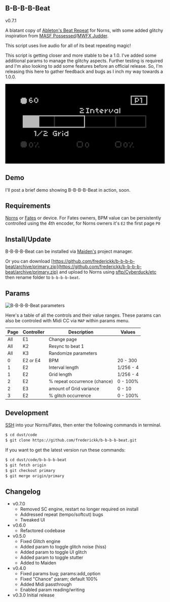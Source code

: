 B-B-B-B-Beat
---

v0.7.1

A blatant copy of [Ableton's Beat Repeat](https://www.ableton.com/en/blog/guide-beat-repeat-quantize-courses/) for Norns, with some added glitchy inspiration from [MASF Possessed](https://www.youtube.com/results?search_query=masf+possessed)/[MWFX Judder](https://www.youtube.com/results?search_query=mwfx+judder).

This script uses live audio for all of its beat repeating magic!

This script is getting closer and more stable to be a 1.0. I've added some additional params to manage the glitchy aspects. Further testing is required and I'm also looking to add some features before an official release. So, I'm releasing this here to gather feedback and bugs as I inch my way towards a 1.0.0.

![B-B-B-B-Beat UI](.assets/b-b-b-b-beat.gif)

## Demo

I'll post a brief demo showing B-B-B-B-Beat in action, soon.


## Requirements

[Norns](https://monome.org/norns) or [Fates](https://llllllll.co/t/fates-a-diy-norns-dac-board-for-raspberry-pi/22999) or device. For Fates owners, BPM value can be persistently controlled using the 4th encoder, for Norns owners it's `E2` the first page `P0`


## Install/Update

B-B-B-B-Beat can be installed via [Maiden's](https://norns.local/maiden) project manager.

Or you can download [https://github.com/frederickk/b-b-b-b-beat/archive/primary.zip](https://github.com/frederickk/b-b-b-b-beat/archive/primary.zip) and upload to Norns using [sftp/Cyberduck/etc](https://llllllll.co/t/norns-maiden/14052/41) then rename folder to `b-b-b-b-beat`.


## Params

![B-B-B-B-Beat parameters](.assets/b-b-b-b-beat-params.gif)

Here's a table of all the controls and their value ranges. These params can also be controled with Midi CC via `MAP` within params menu.

| Page    | Controller                    | Description                               | Values                         |
| ------- | ----------------------------- | ----------------------------------------- | ------------------------------ |
| All     | E1                            | Change page                               |                                |
| All     | K2                            | Resync to beat 1                          |                                |
| All     | K3                            | Randomize parameters                      |                                |
| 0       | E2 or E4                      | BPM                                       | 20 - 300                       |
| 1       | E2                            | Interval length                           | 1/256 - 4                      |
| 1       | E2                            | Grid length                               | 1/256 - 4                      |
| 2       | E2                            | % repeat occurrence (chance)              | 0 - 100%                       |
| 2       | E3                            | amount of Grid variance                   | 0 - 10                         |
| 3       | E2                            | % glitch occurrence                       | 0 - 100%                       |


## Development

[SSH](https://monome.org/docs/norns/maiden/#ssh) into your Norns/Fates, then enter the following commands in terminal.

```bash
$ cd dust/code
$ git clone https://github.com/frederickk/b-b-b-b-beat.git
```

If you want to get the latest version run these commands:

```bash
$ cd dust/code/b-b-b-b-beat
$ git fetch origin
$ git checkout primary
$ git merge origin/primary
```


## Changelog
- v0.7.0
    - Removed SC engine, restart no longer required on install
    - Addressed repeat (tempo/softcut) bugs
    - Tweaked UI
- v0.6.0
    - Refactored codebase 
- v0.5.0
    - Fixed Glitch engine
    - Added param to toggle glitch noise (hiss)
    - Added param to toggle UI glitch
    - Added param to toggle stutter
    - Added to Maiden
- v0.4.0
    - Fixed params bug; params:add_option
    - Fixed "Chance" param; default 100%
    - Added Midi passthrough
    - Enabled param reading/writing
- v0.3.0 Initial release
